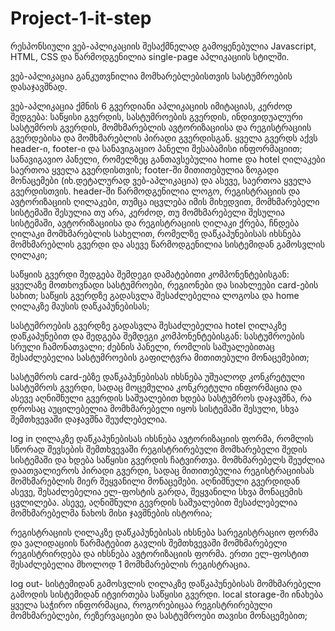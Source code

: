 # Project-1-it-step
რესპონსიული ვებ-აპლიკაციის შესაქმნელად გამოყენებულია Javascript, HTML, CSS და წარმოდგენილია single-page აპლიკაციის სტილში.

ვებ-აპლიკაცია განკუთვნილია მომხარებლებისთვის სასტუმროების დასაჯავშნად.

ვებ-აპლიკაცია ქმნის 6 გვერდიანი აპლიკაციის იმიტაციას, კერძოდ შედგება: საწყისი გვერდის, სასტუმროების გვერდის, ინდივიდუალური სასტუმროს გვერდის, 
მომხმარებლის ავტორიზაციისა და რეგისტრაციის გვერდებისა და მომხმარებლის პირადი გვერდისგან.
ყველა გვერდს აქვს header-ი, footer-ი და სანავიგაციო პანელი შესაბამისი ინფორმაციით; 
სანავიგავიო პანელი, რომელზეც განთავსებულია home და hotel ღილაკები საერთოა ყველა გვერდისთვის;
footer-ში მითითებულია ზოგადი მონაცემები (იხ.დეტალურად ვებ-აპლიკაცია) და ასევე, საერთოა ყველა გვერდისთვის.
header-ში წარმოდგენილია ლოგო, რეგისტრაციის და ავტორიზაციის ღილაკები, თუმცა იცვლება იმის მიხედვით, მომხმარებელი სისტემაში შესულია თუ არა,
კერძოდ, თუ მომხმარებელი შესულია სისტემაში, ავტორიზაციისა და რეგისტრაციის ღილაკი ქრება, ჩნდება ღილაკი მომხმარებლის სახელით,
რომელზე დაწკაპუნებისას იხსნება მომხმარებლის გვერდი და ასევე წარმოდგენილია სისტემიდან გამოსვლის ღილაკი;

საწყიის გვერდი შედგება შემდეგი დამატებითი კომპონენტებისგან: ყველაზე  მოთხოვნადი სასტუმროები, რეგიონები და სიახლეები card-ების სახით;
საწყის გვერდზე გადასვლა შესაძლებელია ლოგოსა და home ღილაკზე მაუსის დაწკაპუნებისას;

სასტუმროების გვერდზე გადასვლა შესაძლებელია hotel ღილაკზე დაწკაპუნებით და შედგება შემდეგი კომპონენტებისგან:
სასტუმროების სრული ჩამონათვალი;
ძებნის პანელი, რომლის საშუალებითაც შესაძლებელია სასტუმროების გაფილტვრა მითითებული მონაცემებით;

სასტუმროს card-ებზე დაწკაპუნებისას იხსნება უშუალოდ კონკრეტული სასტუმროს გვერდი, სადაც მოცემულია კონკრეტული ინფორმაცია და ასევე აღნიშნული გვერდის საშუალებით 
ხდება სასტუმროს დაჯავშნა, რა დროსაც აუცილებელია მომხმარებელი იყოს სისტემაში შესული, სხვა შემთხვევაში დაჯავშნა შეუძლებელია.

log in ღილაკზე დაწკაპუნებისას იხსნება ავტორიზაციის ფორმა, რომლის სწორად შევსების შემთხვევაში რეგისტრირებული მომხარებელი შედის სისტემაში და ხდება საწყისი გვერდის ჩატვირთვა. 
მომხმარებელს შეუძლია დაათვალიეროს პირადი გვერდი, სადაც მითითებულია რეგისტრაციისას მომხმარებლის მიერ შეყვანილი მონაცემები. აღნიშნული გვერდიდან ასევე, შესაძლებელია  ელ-ფოსტის გარდა, შეყვანილი სხვა მონაცემის ცვლილება. ასევე, აღნიშნული გევრდის საშუალებით შესაძლებელია მომხმარებელმა ნახოს მისი ჯავშნების ისტორია;

რეგისტრაციის ღილაკზე დაწკაპუნებისას იხსნება სარეგისტრაციო ფორმა და ვალიდაციის წარმატებით გავლის შემთხვევაში მომხმარებელი რეგისტრირდება და იხსნება ავტორიზაციის ფორმა. ერთი ელ-ფოსტით შესაძლებელია მხოლოდ 1 მომხმარებლის რეგისტრაცია.

log out- სისტემიდან გამოსვლის ღილაკზე დაწკაპუნებისას მომხმარებელი გამოდის სისტემიდან იტვირთება საწყისი გვერდი.
local storage-ში ინახება ყველა საჭირო ინფორმაცია, როგორებიცაა რეგისტრირებული მომხმარებლები, რეზერვაციები და სასტუმროები თავისი მონაცემებით;

